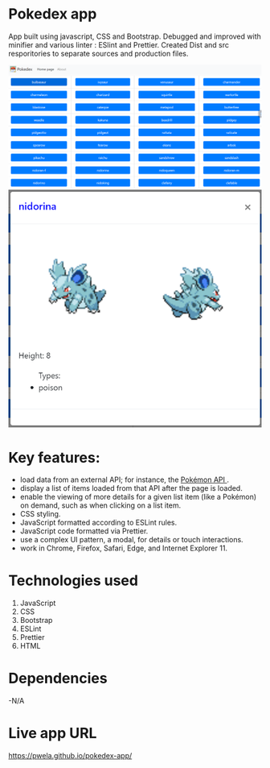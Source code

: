 # Pokedex app

App built using javascript, CSS and Bootstrap.
Debugged and improved with minifier and various linter : ESlint and Prettier.
Created Dist and src resporitories to separate sources and production files.

<div> 
<img alt="homescreen screenshoot" src="/assets/homepage.png"/>
<img alt="Poke details screenshoot" src="/assets/poke-details.png"/>
</div>

# Key features:

- load data from an external API; for instance, the <a href="https://pokeapi.co/">Pokémon API </a>.
- display a list of items loaded from that API after the page is loaded.
- enable the viewing of more details for a given list item (like a Pokémon) on demand, such as when clicking on a list item.
- CSS styling.
- JavaScript formatted according to ESLint rules.
- JavaScript code formatted via Prettier.
- use a complex UI pattern, a modal, for details or touch interactions.
- work in Chrome, Firefox, Safari, Edge, and Internet Explorer 11.

# Technologies used

1. JavaScript
2. CSS
3. Bootstrap
4. ESLint
5. Prettier
6. HTML

# Dependencies

-N/A

# Live app URL

https://pwela.github.io/pokedex-app/
